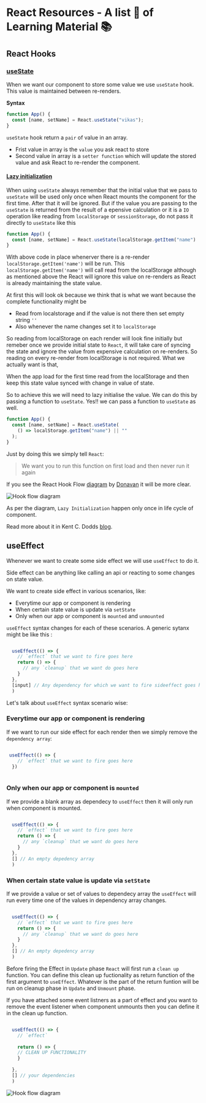 # React Resources - A list 📝 of Learning Material 📚

## React Hooks

### [useState](https://beta.reactjs.org/learn/state-a-components-memory#anatomy-of-usestate)

When we want our component to store some value we use `useState` hook. This value is maintained between re-renders. 

**Syntax**

```js
function App() {
  const [name, setName] = React.useState("vikas");
}
```

`useState` hook return a `pair` of value in an array.

- Frist value in array is the `value` you ask react to store
- Second value in array is a `setter function` which will update the stored value and ask React to re-render the component.

#### [Lazy initialization](https://beta.reactjs.org/reference/usestate#passing-an-initializer-function-to-usestate)

  When using `useState` always remember that the initial value that we pass to `useState` will be used only once when React mounts the component for the first time. After that it will be ignored. But if the value you are passing to the `useState` is returned from the result of a epensive calculation or it is a `IO` operation like reading from `localStorage` or `sessionStorage`, do not pass it directly to `useState` like this

```js
function App() {
  const [name, setName] = React.useState(localStorage.getItem("name") || "");
}
```

With above code in place whenerver there is a re-render `localStorage.getItem('name')` will be run. This `localStorage.getItem('name')` will call read from the localStorage although as mentioned above the React will ignore this value on re-renders as React is already maintaining the state value.

At first this will look ok because we think that is what we want because the complete functionality might be

- Read from localstorage and if the value is not there then set empty string `''`
- Also whenever the name changes set it to `localStorage`

So reading from localStorage on each render will look fine initially but remeber once we provide initial state to `React`, it will take care of syncing the state and ignore the value from expensive calculation on re-renders. So reading on every re-render from localStorage is not required. What we actually want is that,

When the app load for the first time read from the localStorage and then keep this state value synced with change in value of state.

So to achieve this we will need to lazy initialise the value. We can do this by passing a function to `useState`. Yes!! we can pass a function to `useState` as well.

```js
function App() {
  const [name, setName] = React.useState(
    () => localStorage.getItem("name") || ""
  );
}
```

Just by doing this we simply tell `React`:

> We want you to run this function on first load and then never run it again

If you see the React Hook Flow [diagram](https://github.com/donavon/hook-flow) by [Donavan](https://twitter.com/donavon) it will be more clear.

![Hook flow diagram](assets/images/hook-flow.png)

As per the diagram, `Lazy Initialization` happen only once in life cycle of component.

Read more about it in Kent C. Dodds [blog](https://kentcdodds.com/blog/use-state-lazy-initialization-and-function-updates).


## useEffect

Whenever we want to create some side effect we will use `useEffect` to do it. 

Side effect can be anything like calling an api or reacting to some changes on state value.

We want to create side effect in various scenarios, like: 

* Everytime our app or component is rendering
* When certain state value is update via `setState` 
* Only when our app or component is `mounted` and `unmounted`

`useEffect` syntax changes for each of these scenarios. A generic sytanx might be like this : 


```js

  useEffect(() => {
    // `effect` that we want to fire goes here 
    return () => {
      // any `cleanup` that we want do goes here
    }
  }, 
  [input] // Any dependency for which we want to fire sideeffect goes here aka dependecy array
  )

```

Let's talk about `useEffect` syntax scenario wise: 


### Everytime our app or component is rendering

If we want to run our side effect for each render then we simply remove the `dependency array`: 

```js 

 useEffect(() => {
    // `effect` that we want to fire goes here 
  })
  
```

### Only when our app or component is `mounted`

If we provide a blank array as dependecy to `useEffect` then it will only run when component is mounted. 


```js

  useEffect(() => {
    // `effect` that we want to fire goes here 
    return () => {
      // any `cleanup` that we want do goes here
    }
  }, 
  [] // An empty depedency array
  )

```

### When certain state value is update via `setState`

If we provide a value or set of values to dependecy array the `useEffect` will run every time one of the values in dependency array changes. 


```js

  useEffect(() => {
    // `effect` that we want to fire goes here 
    return () => {
      // any `cleanup` that we want do goes here
    }
  }, 
  [] // An empty depedency array
  )

```

Before firing the Effect in `Update` phase `React` will first run a `clean up` function. You can define this clean up fuctionality as return function of the first argument to `useEffect`. Whatever is the part of the return funtion will be run on  cleanup phase in `Update` and `Unmount` phase. 

If you have attached some event listners as a part of effect and you want to remove the event listener when component unmounts then you can define it in the clean up function.

```js

  useEffect(() => {
    // `effect`
    
    return () => {
    // CLEAN UP FUNCTIONALITY
    }
    
  }, 
  [] // your dependencies
  )

```



![Hook flow diagram](assets/images/hook-flow.png)




